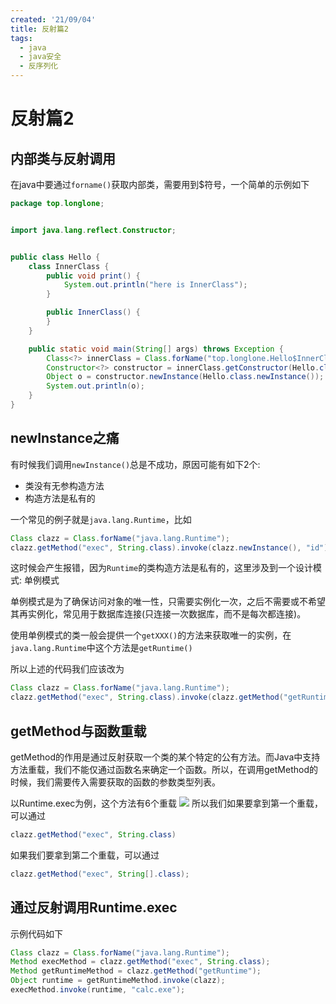 ```yaml
---
created: '21/09/04'
title: 反射篇2
tags:
  - java
  - java安全
  - 反序列化
---
```

# 反射篇2
## 内部类与反射调用
在java中要通过`forname()`获取内部类，需要用到$符号，一个简单的示例如下
```java
package top.longlone;


import java.lang.reflect.Constructor;


public class Hello {
    class InnerClass {
        public void print() {
            System.out.println("here is InnerClass");
        }

        public InnerClass() {
        }
    }

    public static void main(String[] args) throws Exception {
        Class<?> innerClass = Class.forName("top.longlone.Hello$InnerClass");
        Constructor<?> constructor = innerClass.getConstructor(Hello.class);
        Object o = constructor.newInstance(Hello.class.newInstance());
        System.out.println(o);
    }
}
```
## newInstance之痛
有时候我们调用`newInstance()`总是不成功，原因可能有如下2个:
- 类没有无参构造方法
- 构造方法是私有的

一个常见的例子就是`java.lang.Runtime`，比如
```java
Class clazz = Class.forName("java.lang.Runtime"); 
clazz.getMethod("exec", String.class).invoke(clazz.newInstance(), "id");
```
这时候会产生报错，因为`Runtime`的类构造方法是私有的，这里涉及到一个设计模式: 单例模式

单例模式是为了确保访问对象的唯一性，只需要实例化一次，之后不需要或不希望其再实例化，常见用于数据库连接(只连接一次数据库，而不是每次都连接)。

使用单例模式的类一般会提供一个`getXXX()`的方法来获取唯一的实例，在`java.lang.Runtime`中这个方法是`getRuntime()`

所以上述的代码我们应该改为
```java
Class clazz = Class.forName("java.lang.Runtime");
clazz.getMethod("exec", String.class).invoke(clazz.getMethod("getRuntime").invoke(clazz), "calc.exe");
```

## getMethod与函数重载
getMethod的作用是通过反射获取一个类的某个特定的公有方法。而Java中支持方法重载，我们不能仅通过函数名来确定一个函数。所以，在调用getMethod的时候，我们需要传入需要获取的函数的参数类型列表。

以Runtime.exec为例，这个方法有6个重载
![](https://tuchuang-1300339532.cos.ap-chengdu.myqcloud.com/img/20210904131624.png)
所以我们如果要拿到第一个重载，可以通过
```java
clazz.getMethod("exec", String.class)
```

如果我们要拿到第二个重载，可以通过
```java
clazz.getMethod("exec", String[].class);
```

## 通过反射调用Runtime.exec
示例代码如下
```java
Class clazz = Class.forName("java.lang.Runtime"); 
Method execMethod = clazz.getMethod("exec", String.class); 
Method getRuntimeMethod = clazz.getMethod("getRuntime"); 
Object runtime = getRuntimeMethod.invoke(clazz); 
execMethod.invoke(runtime, "calc.exe");
```

